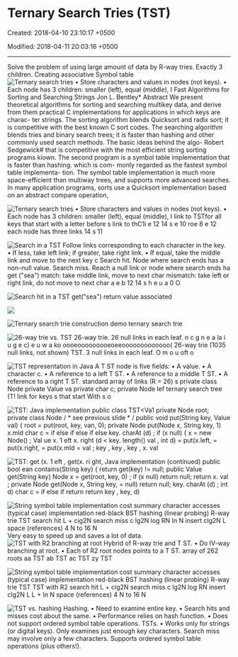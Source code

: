 # Ternary Search Tries (TST)

Created: 2018-04-10 23:10:17 +0500

Modified: 2018-04-11 20:03:16 +0500

---

Solve the problem of using large amount of data by R-way tries.
Exactly 3 children.
Creating associative Symbol table
![Ternary search tries • Store characters and values in nodes (not keys). • Each node has 3 children: smaller (left), equal (middle), I Fast Algorithms for Sorting and Searching Strings Jon L. Bentley* Abstract We present theoretical algorithms for sorting and searching multikey data, and derive from them practical C implementations for applications in which keys are charac- ter strings. The sorting algorithm blends Quicksort and radix sort; it is competitive with the best known C sort codes. The searching algorithm blends tries and binary search trees; it is faster than hashing and other commonly used search methods. The basic ideas behind the algo- Robert Sedgewick# that is competitive with the most efficient string sorting programs kiown. The second program is a symbol table implementation that is faster than hashing. which is com- monly regarded as the fastest symbol table implementa- tion. The symbol table implementation is much more space-efficient than multiway trees, and supports more advanced searches. In many application programs, sorts use a Quicksort implementation based on an abstract compare operation, ](media/Ternary-Search-Tries-(TST)-image1.png)

![Ternary search tries • Store characters and values in nodes (not keys). • Each node has 3 children: smaller (left), equal (middle), I link to TSTfor all keys that start with a letter before s link to thC1i e 12 14 s e 10 roe 8 e 12 each node has three links 14 s 11 ](media/Ternary-Search-Tries-(TST)-image2.png)

![Search in a TST Follow links corresponding to each character in the key. • If less, take left link; if greater, take right link. • If equal, take the middle link and move to the next key c Search hit. Node where search ends has a non-null value. Search miss. Reach a null link or node where search ends ha get ("sea") match: take middle link, move to next char mismatch: take left or right link, do not move to next char a e b 12 14 s h e u a 0 O ](media/Ternary-Search-Tries-(TST)-image3.png)

![Search hit in a TST get("sea") return value associated ](media/Ternary-Search-Tries-(TST)-image4.png)

![](media/Ternary-Search-Tries-(TST)-image5.png)

![Ternary search trie construction demo ternary search trie ](media/Ternary-Search-Tries-(TST)-image6.png)

![26-way trie vs. TST 26-way trie. 26 null links in each leaf. n c g n e a la i u g e c) e u w a ko oooeooooooooeoeeooooooooooooo( 26-way trie (1035 null links, not shown) TST. 3 null links in each leaf. O m o u oft o ](media/Ternary-Search-Tries-(TST)-image7.png)

![TST representation in Java A T ST node is five fields: • A value. • A character c. • A reference to a left T ST. • A reference to a middle T ST. • A reference to a right T ST. standard array of links (R = 26) s private class Node private Value va private char c; private Node lef ternary search tree (T! link for keys s that start With s o ](media/Ternary-Search-Tries-(TST)-image8.png)

![TST: Java implementation public class TST<Va1 private Node root; private class Node / * see previous slide * / public void put(String key, Value val) { root = put(root, key, van, 0); private Node put(Node x, String key, 1) x.mld char c = if else if else if else key. charAt (d) ; if (x null) { x = new Node() ; Val ue x. 1 eft x. right (d < key. length() val , int d) = put(x.left, = put(x.right, = put(x.mld = val ; key , key , key , x. val ](media/Ternary-Search-Tries-(TST)-image9.png)

![TST: get (x. 1 eft , get(x. ri ght, Java implementation (continued) public bool ean contains(String key) { return get(key) != null; public Value get(String key) Node x = get(root, key, 0) ; if (x null) return null; return x. val ; private Node get(Node x, String key, = null) return null; key. charAt (d) ; int d) char c = if else if return return key , key, d) ](media/Ternary-Search-Tries-(TST)-image10.png)

![String symbol table implementation cost summary character accesses (typical case) implementation red-black BST hashing (linear probing) R-way trie TST search hit L + cig2N search miss c lg2N log RN In N insert clg2N L space (references) 4 N to 16 N ](media/Ternary-Search-Tries-(TST)-image11.png)
Very easy to speed up and saves a lot of data.
![TST with R2 branching at root Hybrid of R-way trie and T ST. • Do IV-way branching at root. • Each of R2 root nodes points to a T ST. array of 262 roots aa TST ab TST ac TST zy TST ](media/Ternary-Search-Tries-(TST)-image12.png)

![String symbol table implementation cost summary character accesses (typical case) implementation red-black BST hashing (linear probing) R-way trie TST TST with R2 search hit L + cig2N search miss c lg2N log RN insert clg2N L L + In N space (references) 4 N to 16 N ](media/Ternary-Search-Tries-(TST)-image13.png)

![TST vs. hashing Hashing. • Need to examine entire key. • Search hits and misses cost about the same. • Performance relies on hash function. • Does not support ordered symbol table operations. TSTs. • Works only for strings (or digital keys). Only examines just enough key characters. Search miss may involve only a few characters. Supports ordered symbol table operations (plus others!). ](media/Ternary-Search-Tries-(TST)-image14.png)